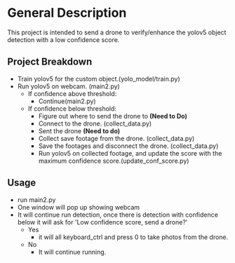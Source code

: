 
# General Description

This project is intended to send a drone to verify/enhance the yolov5 object detection with a low confidence score.


## Project Breakdown
- Train yolov5 for the custom object.(yolo_model/train.py)
- Run yolov5 on webcam. (main2.py)
  - If confidence above threshold:
    - Continue(main2.py)
  - If confidence below threshold:
    - Figure out where to send the drone to **(Need to Do)**
    - Connect to the drone. (collect_data.py)
    - Sent the drone **(Need to do)**
    - Collect save footage from the drone. (collect_data.py)
    - Save the footages and disconnect the drone.
 (collect_data.py)
    - Run yolov5 on collected footage, and update the score with the maximum confidence score.(update_conf_score.py)

## Usage
- run main2.py
- One window will pop up showing webcam
- It will continue run detection, once there is detection with confidence below it will ask for 'Low confidence score, send a drone?'
  - Yes
    - it will all keyboard_ctrl and press 0 to take photos from the drone.
  - No
    - It will continue running.
